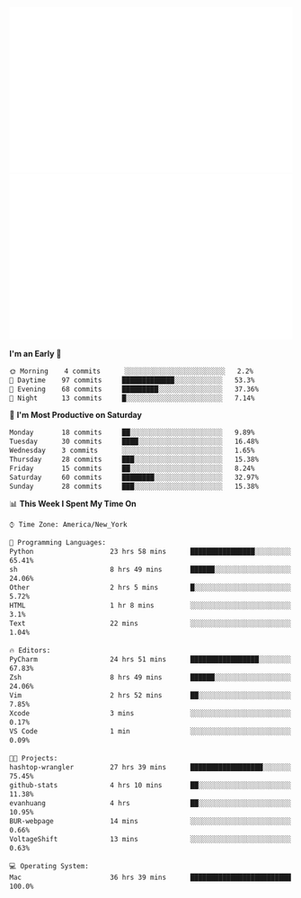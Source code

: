 <a href="https://github.com/jstrieb/github-stats">
 
![](https://github.com/evanhuang117/github-stats/blob/master/generated/overview.svg)
![](https://github.com/evanhuang117/github-stats/blob/master/generated/languages.svg)

</a>

<!--START_SECTION:waka-->
**I'm an Early 🐤** 

```text
🌞 Morning    4 commits      ░░░░░░░░░░░░░░░░░░░░░░░░░   2.2% 
🌆 Daytime    97 commits     █████████████░░░░░░░░░░░░   53.3% 
🌃 Evening    68 commits     █████████░░░░░░░░░░░░░░░░   37.36% 
🌙 Night      13 commits     █░░░░░░░░░░░░░░░░░░░░░░░░   7.14%

```
📅 **I'm Most Productive on Saturday** 

```text
Monday       18 commits     ██░░░░░░░░░░░░░░░░░░░░░░░   9.89% 
Tuesday      30 commits     ████░░░░░░░░░░░░░░░░░░░░░   16.48% 
Wednesday    3 commits      ░░░░░░░░░░░░░░░░░░░░░░░░░   1.65% 
Thursday     28 commits     ███░░░░░░░░░░░░░░░░░░░░░░   15.38% 
Friday       15 commits     ██░░░░░░░░░░░░░░░░░░░░░░░   8.24% 
Saturday     60 commits     ████████░░░░░░░░░░░░░░░░░   32.97% 
Sunday       28 commits     ███░░░░░░░░░░░░░░░░░░░░░░   15.38%

```


📊 **This Week I Spent My Time On** 

```text
⌚︎ Time Zone: America/New_York

💬 Programming Languages: 
Python                   23 hrs 58 mins      ████████████████░░░░░░░░░   65.41% 
sh                       8 hrs 49 mins       ██████░░░░░░░░░░░░░░░░░░░   24.06% 
Other                    2 hrs 5 mins        █░░░░░░░░░░░░░░░░░░░░░░░░   5.72% 
HTML                     1 hr 8 mins         ░░░░░░░░░░░░░░░░░░░░░░░░░   3.1% 
Text                     22 mins             ░░░░░░░░░░░░░░░░░░░░░░░░░   1.04%

🔥 Editors: 
PyCharm                  24 hrs 51 mins      █████████████████░░░░░░░░   67.83% 
Zsh                      8 hrs 49 mins       ██████░░░░░░░░░░░░░░░░░░░   24.06% 
Vim                      2 hrs 52 mins       ██░░░░░░░░░░░░░░░░░░░░░░░   7.85% 
Xcode                    3 mins              ░░░░░░░░░░░░░░░░░░░░░░░░░   0.17% 
VS Code                  1 min               ░░░░░░░░░░░░░░░░░░░░░░░░░   0.09%

🐱‍💻 Projects: 
hashtop-wrangler         27 hrs 39 mins      ██████████████████░░░░░░░   75.45% 
github-stats             4 hrs 10 mins       ██░░░░░░░░░░░░░░░░░░░░░░░   11.38% 
evanhuang                4 hrs               ██░░░░░░░░░░░░░░░░░░░░░░░   10.95% 
BUR-webpage              14 mins             ░░░░░░░░░░░░░░░░░░░░░░░░░   0.66% 
VoltageShift             13 mins             ░░░░░░░░░░░░░░░░░░░░░░░░░   0.63%

💻 Operating System: 
Mac                      36 hrs 39 mins      █████████████████████████   100.0%

```


<!--END_SECTION:waka-->

